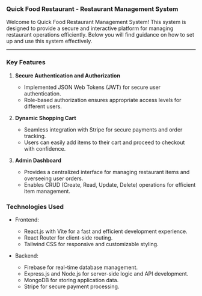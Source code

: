 ### Quick Food Restaurant - Restaurant Management System

Welcome to Quick Food Restaurant Management System! This system is designed to provide a secure and interactive platform for managing restaurant operations efficiently. Below you will find guidance on how to set up and use this system effectively.

---

### Key Features

1. **Secure Authentication and Authorization**
   - Implemented JSON Web Tokens (JWT) for secure user authentication.
   - Role-based authorization ensures appropriate access levels for different users.

2. **Dynamic Shopping Cart**
   - Seamless integration with Stripe for secure payments and order tracking.
   - Users can easily add items to their cart and proceed to checkout with confidence.

3. **Admin Dashboard**
   - Provides a centralized interface for managing restaurant items and overseeing user orders.
   - Enables CRUD (Create, Read, Update, Delete) operations for efficient item management.

### Technologies Used

- Frontend:
  - React.js with Vite for a fast and efficient development experience.
  - React Router for client-side routing.
  - Tailwind CSS for responsive and customizable styling.

- Backend:
  - Firebase for real-time database management.
  - Express.js and Node.js for server-side logic and API development.
  - MongoDB for storing application data.
  - Stripe for secure payment processing.

